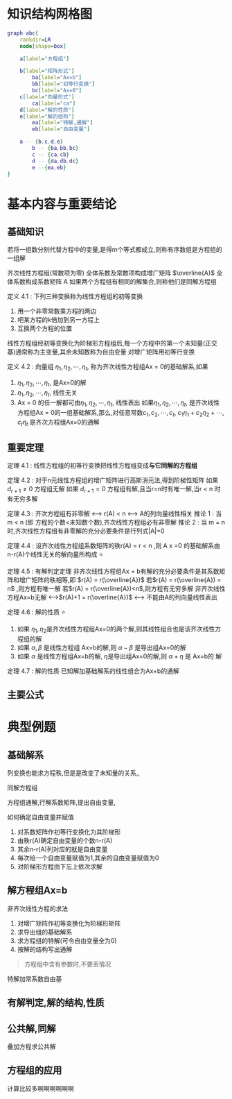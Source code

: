 # 知识结构网格图
```dot
graph abc{
    rankdir=LR
    node[shape=box]

    a[label="方程组"]

    b[label="矩阵形式"]
        ba[label="Ax=b"]
        bb[label="初等行变换"]
        bc[label="Ax=0"]
    c[label="向量形式"]
        ca[label="ca"]
    d[label="解的性质"]
    e[label="解的结构"]
        ea[label="特解,通解"]
        eb[label="自由变量"]

    a -- {b,c,d,e}
        b -- {ba,bb,bc}
        c -- {ca,cb}
        d -- {da,db,dc}
        e --{ea,eb}
}
```

# 基本内容与重要结论
## 基础知识
若将一组数分别代替方程中的变量,是得m个等式都成立,则称有序数组是方程组的一组解


齐次线性方程组(常数项为零)
全体系数及常数项构成增广矩阵 $\overline{A}$ 
全体系数构成系数矩阵 A
如果两个方程组有相同的解集合,则称他们是同解方程组

定义 4.1 :
下列三种变换称为线性方程组的初等变换
1. 用一个非零常数乘方程的两边
2. 吧某方程的k倍加到另一方程上
3. 互换两个方程的位置

线性方程组经初等变换化为阶梯形方程组后,每一个方程中的第一个未知量(正交基)通常称为主变量,其余未知数称为自由变量
对增广矩阵用初等行变换


定义 4.2 :
向量组 $\eta_1,\eta_2,\cdots,\eta_t,$ 称为齐次线性方程组Ax = 0的基础解系,如果
1. $\eta_1,\eta_2,\cdots,\eta_t,$ 是Ax=0的解 
2. $\eta_1,\eta_2,\cdots,\eta_t,$  线性无关
3. Ax = 0 的任一解都可由$\eta_1,\eta_2,\cdots,\eta_t,$ 线性表出
如果$\eta_1,\eta_2,\cdots,\eta_t,$ 是齐次线性方程组Ax = 0的一组基础解系,那么,对任意常数$c_1,c_2,\cdots,c_t,$ 
$c_1 \eta_1+c_2 \eta_2+\cdots,c_t \eta_t$ 是齐次方程组Ax=0的通解

## 重要定理
定理 4.1 :
线性方程组的初等行变换把线性方程组变成**与它同解的方程组**

定理 4.2 :
对于n元线性方程组的增广矩阵进行高斯消元法,得到阶梯性矩阵
如果 $d_{r+1} \neq 0$ 方程组无解 
如果 $d_{r+1} = 0$ 方程组有解,且当r=n时有唯一解,当r < n 时有无穷多解

定理 4.3 :
齐次方程组有非零解 <--> r(A) < n <--> A的列向量线性相关
推论 1 :
当 m < n (即 方程的个数<未知数个数),齐次线性方程组必有非零解
推论 2 : 
当 m = n 时,齐次线性方程组有非零解的充分必要条件是行列式|A|=0

定理 4.4 :
设齐次线性方程组系数矩阵的秩r(A) = r < n ,则 A x =0 的基础解系由n-r(A)个线性无关的解向量所构成 :star:

定理 4.5 :
有解判定定理
非齐次线性方程组Ax = b有解的充分必要条件是其系数矩阵和增广矩阵的秩相等,即 $r(A) = r(\overline{A})$ 
若$r(A) = r(\overline{A}) = n$ ,则方程有唯一解
若$r(A) = r(\overline{A})<n$,则方程有无穷多解
非齐次线性方程Ax=b无解 <-->$r(A)+1 = r(\overline{A})$ <--> 不能由A的列向量线性表出

定理 4.6 :
解的性质 :star:
1. 如果 $\eta_1,\eta_2$是齐次线性方程组Ax=0的两个解,则其线性组合也是该齐次线性方程组的解
2. 如果 $\alpha,\beta$ 是线性方程组 Ax=b的解,则 $\alpha-\beta$ 是导出组Ax=0的解
3. 如果 $\alpha$ 是线性方程组Ax=b的解, $\eta$是导出组Ax=0的解,则 $\alpha + \eta$ 是 Ax=b的  解

定理 4.7 :
解的性质 
已知解加基础解系的线性组合为Ax+b的通解

## 主要公式
# 典型例题
## 基础解系
列变换也能求方程秩,但是是改变了未知量的关系,,

同解方程组

方程组通解,行解系数矩阵,提出自由变量,

如何确定自由变量并赋值
1. 对系数矩阵作初等行变换化为其阶梯形
2. 由秩r(A)确定自由变量的个数n-r(A)
3. 其余n-r(A)列对应的就是自由变量
4. 每次给一个自由变量赋值为1,其余的自由变量赋值为0
5. 对阶梯形方程由下忘上依次求解

## 解方程组Ax=b
非齐次线性方程的求法
1. 对增广矩阵作初等变换化为阶梯形矩阵
2. 求导出组的基础解系
3. 求方程组的特解(可令自由变量全为0)
4. 按解的结构写出通解
> 方程组中含有参数时,不要丢情况

特解加常系数自由基

## 有解判定,解的结构,性质
## 公共解,同解
叠加方程求公共解
## 方程组的应用
计算比较多啊啊啊啊啊啊